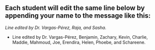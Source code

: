 ## Each student will edit the same line below by appending your name to the message like this:
*Line edited by Dr. Vargas-Pérez, Raja, and Sasha.*


- Line edited by Dr. Vargas-Pérez, Benjamin, Zachary, Kevin, Charlie, Maddie, Mahmoud, Joe, Erendira, Helen, Phoebe, and Schareene. 
